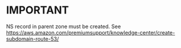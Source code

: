 # IMPORTANT

NS record in parent zone must be created.
See https://aws.amazon.com/premiumsupport/knowledge-center/create-subdomain-route-53/
